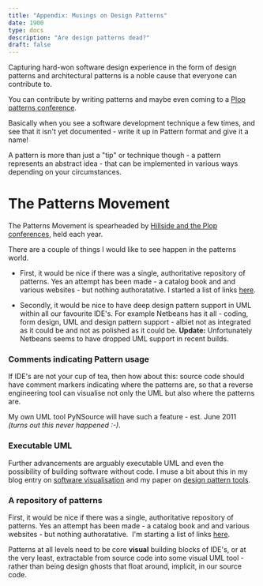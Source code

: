 ```yaml
---
title: "Appendix: Musings on Design Patterns"
date: 1900
type: docs
description: "Are design patterns dead?"
draft: false
---
```


Capturing hard-won software design experience in the form of design patterns and
architectural patterns is a noble cause that everyone can contribute to.

You can contribute by writing patterns and maybe even coming to a [Plop patterns
conference](http://hillside.net/patterns/). 

Basically when you see a software
development technique a few times, and see that it isn't yet documented - write
it up in Pattern format and give it a name!

A pattern is more than just a "tip"
or technique though - a pattern represents an abstract idea - that can be
implemented in various ways depending on your circumstances.

# The Patterns Movement

The Patterns Movement is spearheaded by <a href="https://www.hillside.net/plop/2020/">Hillside and the Plop conferences</a>, held each year.

There are a couple of things I would like to see happen in the patterns world.

- First, it would be nice if there was a single, authoritative repository of patterns. Yes an attempt has been made - a catalog book and and various websites - but nothing authoratative. I started a list of links [here](/index.php/blog/central_repository/ "Towards a central repository of Design Patterns").

- Secondly, it would be nice to have deep design pattern support in UML within all our favourite IDE's. For example Netbeans has it all - coding, form design, UML and design pattern support - albiet not as integrated as it could be and not as polished as it could be. **Update:** Unfortunately Netbeans seems to have dropped UML support in recent builds.

### Comments indicating Pattern usage
If IDE's are not your cup of tea, then how about this: source code should have comment markers indicating where the patterns are, so that a reverse engineering tool can visualise not only the UML but also where the patterns are.

My own UML tool PyNSource will have such a feature - est. June 2011 <i>(turns out this never happened :-)</i>.

### Executable UML
Further advancements are arguably executable UML and even the possibility of building software without code.
I muse a bit about this in my blog entry on [software visualisation](/index.php/blog/visualising_software/ "Visualising Software") and my paper on [design pattern tools](/index.php/design_patterns/pattern_automation/ "Design Pattern Automation"). 

### A repository of patterns

First, it would be nice if there was a single, authoritative repository of patterns. Yes an attempt has been made - a catalog book and and various websites - but nothing authoratative.  I'm starting a list of links [here](/index.php/blog/central_repository/ "Towards a central repository of Design Patterns").

Patterns at all levels need to be core **visual** building blocks of IDE's, or at the very least, extractable from source code into some visual UML tool - rather than being design ghosts that float around, implicit, in our source code.
